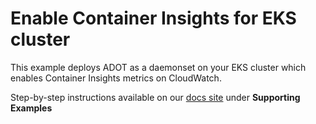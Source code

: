 # Enable Container Insights for EKS cluster

This example deploys ADOT as a daemonset on your EKS cluster which enables Container Insights metrics on CloudWatch.

Step-by-step instructions available on our [docs site](https://aws-observability.github.io/terraform-aws-observability-accelerator/)
under **Supporting Examples**


<!-- BEGIN_TF_DOCS -->

<!-- END_TF_DOCS -->
